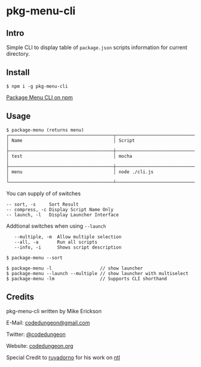 # pkg-menu-cli

## Intro
Simple CLI to display table of `package.json` scripts information for current directory.


## Install

```
$ npm i -g pkg-menu-cli
```
[Package Menu CLI on npm](https://www.npmjs.com/package/package-menu-cli)

## Usage

```
$ package-menu (returns menu)
┌───────────────────────────────────────┬───────────────────────────────────────────┐
│ Name                                  │ Script                                    │
├───────────────────────────────────────┼───────────────────────────────────────────┤
│ test                                  │ mocha                                     │
├───────────────────────────────────────┼───────────────────────────────────────────┤
│ menu                                  │ node ./cli.js                             │
└───────────────────────────────────────┴───────────────────────────────────────────┘
```

You can supply of of switches
```
-- sort, -s     Sort Result
-- compress, -c Display Script Name Only
-- launch, -l   Display Launcher Interface
```

Addtional switches when using `--launch`
```
   --multiple, -m  Allow multiple selection
   --all, -a       Run all scripts
   --info, -i      Shows script description
```

```
$ package-menu --sort
```

```
$ package-menu -l                  // show launcher
$ package-menu --launch --multiple // show launcher with multiselect
$ package-menu -lm                 // Supports CLI shorthand
```

## Credits

pkg-menu-cli written by Mike Erickson

E-Mail: [codedungeon@gmail.com](mailto:codedungeon@gmail.com)

Twitter: [@codedungeon](http://twitter.com/codedungeon)

Website: [codedungeon.org](http://codedungeon.org)

Special Credit to [ruyadorno](https://github.com/ruyadorno/ntl) for his work on [ntl](https://github.com/ruyadorno/ntl)
